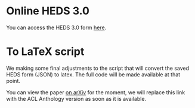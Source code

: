 # Online HEDS 3.0
You can access the HEDS 3.0 form [here](https://nlp-heds.github.io/).

# To LaTeX script
We making some final adjustments to the script that will convert the saved HEDS form (JSON) to latex.  The full code will be made available at that point.

You can view the paper [on arXiv](https://arxiv.org/abs/2412.07940) for the moment, we will replace this link with the ACL Anthology version as soon as it is available.
